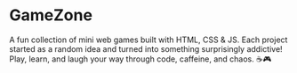 # GameZone
A fun collection of mini web games built with HTML, CSS &amp; JS. Each project started as a random idea and turned into something surprisingly addictive! Play, learn, and laugh your way through code, caffeine, and chaos. ☕🎮
